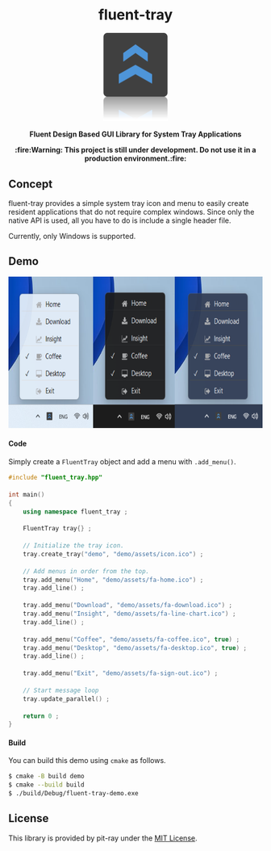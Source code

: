 <h1 align="center">fluent-tray</h1>
<p align="center"><img src="./assets/banner.png" width=128/></p>
<p align="center"><b>Fluent Design Based GUI Library for System Tray Applications</b></p>
<p align="center"><b>:fire:Warning: This project is still under development. Do not use it in a production environment.:fire:</b></p>

## Concept
fluent-tray provides a simple system tray icon and menu to easily create resident applications that do not require complex windows.
Since only the native API is used, all you have to do is include a single header file.

Currently, only Windows is supported.

## Demo

<img src="assets/demo.png" height=300 />

#### Code
Simply create a `FluentTray` object and add a menu with `.add_menu()`.

```cpp
#include "fluent_tray.hpp"

int main()
{
    using namespace fluent_tray ;

    FluentTray tray{} ;

    // Initialize the tray icon.
    tray.create_tray("demo", "demo/assets/icon.ico") ;

    // Add menus in order from the top.
    tray.add_menu("Home", "demo/assets/fa-home.ico") ;
    tray.add_line() ;

    tray.add_menu("Download", "demo/assets/fa-download.ico") ;
    tray.add_menu("Insight", "demo/assets/fa-line-chart.ico") ;
    tray.add_line() ;

    tray.add_menu("Coffee", "demo/assets/fa-coffee.ico", true) ;
    tray.add_menu("Desktop", "demo/assets/fa-desktop.ico", true) ;
    tray.add_line() ;

    tray.add_menu("Exit", "demo/assets/fa-sign-out.ico") ;

    // Start message loop
    tray.update_parallel() ;

    return 0 ;
}
```

#### Build
You can build this demo using `cmake` as follows.

```sh
$ cmake -B build demo
$ cmake --build build
$ ./build/Debug/fluent-tray-demo.exe
```

## License
This library is provided by pit-ray under the [MIT License](./LICENSE.txt).
